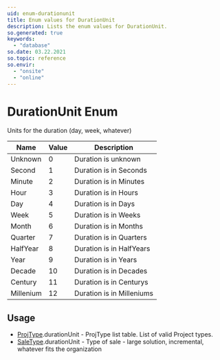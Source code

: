 ```yaml
---
uid: enum-durationunit
title: Enum values for DurationUnit
description: Lists the enum values for DurationUnit.
so.generated: true
keywords:
  - "database"
so.date: 03.22.2021
so.topic: reference
so.envir:
  - "onsite"
  - "online"
---
```


# DurationUnit Enum

Units for the duration (day, week, whatever)

| Name | Value | Description |
|------|-------|-------------|
|Unknown|0|Duration is unknown|
|Second|1|Duration is in Seconds|
|Minute|2|Duration is in Minutes|
|Hour|3|Duration is in Hours|
|Day|4|Duration is in Days|
|Week|5|Duration is in Weeks|
|Month|6|Duration is in Months|
|Quarter|7|Duration is in Quarters|
|HalfYear|8|Duration is in HalfYears|
|Year|9|Duration is in Years|
|Decade|10|Duration is in Decades|
|Century|11|Duration is in Centurys|
|Millenium|12|Duration is in Milleniums|

## Usage

* [ProjType](../projtype.md).durationUnit - ProjType list table. List of valid Project types.
* [SaleType](../saletype.md).durationUnit - Type of sale - large solution, incremental, whatever fits the organization
